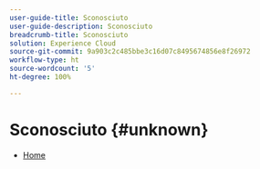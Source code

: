 ```yaml
---
user-guide-title: Sconosciuto
user-guide-description: Sconosciuto
breadcrumb-title: Sconosciuto
solution: Experience Cloud
source-git-commit: 9a903c2c485bbe3c16d07c8495674856e8f26972
workflow-type: ht
source-wordcount: '5'
ht-degree: 100%

---
```


# Sconosciuto {#unknown}

* [Home](home.md)
